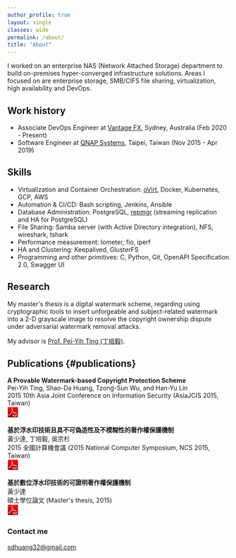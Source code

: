 ```yaml
---
author_profile: true
layout: single
classes: wide
permalink: /about/
title: "About"
---
```


I worked on an enterprise NAS (Network Attached Storage) department to build on-premises hyper-converged infrastructure solutions. Areas I focused on are enterprise storage, SMB/CIFS file sharing, virtualization, high availability and DevOps.

## Work history
- Associate DevOps Engineer at [Vantage FX](https://www.vantagefx.com/), Sydney, Australia (Feb 2020 - Present)
- Software Engineer at [QNAP Systems](https://www.qnap.com/), Taipei, Taiwan (Nov 2015 - Apr 2019)

## Skills
- Virtualization and Container Orchestration: [oVirt](https://ovirt.org/), Docker, Kubernetes, GCP, AWS
- Automation & CI/CD: Bash scripting, Jenkins, Ansible
- Database Administration: PostgreSQL, [repmgr](https://repmgr.org/) (streaming replication and HA for PostgreSQL)
- File Sharing: Samba server (with Active Directory integration), NFS, wireshark, tshark
- Performance measurement: Iometer, fio, iperf
- HA and Clustering: Keepalived, GlusterFS
- Programming and other primitives: C, Python, Git, OpenAPI Specification 2.0, Swagger UI


## Research
My master's thesis is a digital watermark scheme, regarding using cryptographic tools to insert unforgeable and subject-related watermark into a 2-D grayscale image to resolve the copyright ownership dispute under adversarial watermark removal attacks.

My advisor is [Prof. Pei-Yih Ting (丁培毅)](http://squall.cs.ntou.edu.tw/).

## Publications {#publications}
**A Provable Watermark-based Copyright Protection Scheme**  
Pei-Yih Ting, Shao-Da Huang, Tzong-Sun Wu, and Han-Yu Lin  
2015 10th Asia Joint Conference on Information Security (AsiaJCIS 2015, Taiwan)  
[<img src="/assets/sdhuang32/images/pdf.png" width="25">](/assets/sdhuang32/papers/AsiaJCIS_2015_A_Provable_Watermark_based_Copyright_Protection_Scheme.pdf)

**基於浮水印技術且具不可偽造性及不模糊性的著作權保護機制**  
黃少達, 丁培毅, 吳宗杉  
2015 全國計算機會議 (2015 National Computer Symposium, NCS 2015, Taiwan)  
[<img src="/assets/sdhuang32/images/pdf.png" width="25">](/assets/sdhuang32/papers/NCS_2015_基於浮水印技術且具不可偽造性及不模糊性的著作權保護機制.pdf)

**基於數位浮水印技術的可證明著作權保護機制**  
黃少達  
碩士學位論文 (Master's thesis, 2015)  
[<img src="/assets/sdhuang32/images/pdf.png" width="25">](/assets/sdhuang32/papers/基於數位浮水印技術的可證明著作權保護機制.pdf)

### Contact me

[sdhuang32@gmail.com](mailto:sdhuang32@gmail.com)
